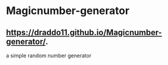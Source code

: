 # Magicnumber-generator
## https://draddo11.github.io/Magicnumber-generator/.
a simple random number generator 
